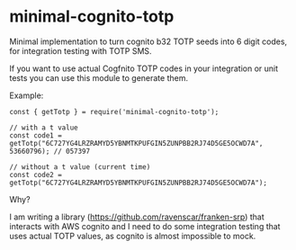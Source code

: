# minimal-cognito-totp
Minimal implementation to turn cognito b32 TOTP seeds into 6 digit codes, for integration testing with TOTP SMS.

If you want to use actual Cogfnito TOTP codes in your integration or unit tests you can use this module to generate them.

Example:
```
const { getTotp } = require('minimal-cognito-totp');

// with a t value
const code1 = getTotp("6C727YG4LRZRAMYD5YBNMTKPUFGIN5ZUNPBB2RJ74D5GE5OCWD7A", 53660796); // 057397

// without a t value (current time)
const code2 = getTotp("6C727YG4LRZRAMYD5YBNMTKPUFGIN5ZUNPBB2RJ74D5GE5OCWD7A");
```

Why?

I am writing a library (https://github.com/ravenscar/franken-srp) that interacts with AWS cognito and I need to do some integration testing that uses actual TOTP values, as cognito is almost impossible to mock.